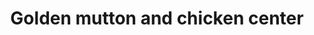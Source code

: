 ---
title: "Golden mutton and chicken center"
url: /hyderabad/golden-mutton-and-chicken-center/
shop: Metzgerei
---